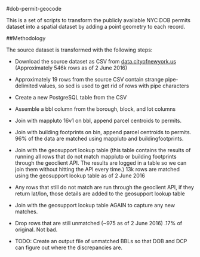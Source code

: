 #dob-permit-geocode

This is a set of scripts to transform the publicly available NYC DOB permits dataset into a spatial dataset by adding a point geometry to each record.

##Methodology

The source dataset is transformed with the following steps:

- Download the source dataset as CSV from [data.cityofnewyork.us](https://nycopendata.socrata.com/api/views/ipu4-2q9a/rows.csv?accessType=DOWNLOAD) (Approximately 546k rows as of 2 June 2016)

- Approximately 19 rows from the source CSV contain strange pipe-delimited values, so sed is used to get rid of rows with pipe characters

- Create a new PostgreSQL table from the CSV

- Assemble a bbl column from the borough, block, and lot columns

- Join with mappluto 16v1 on bbl, append parcel centroids to permits.   

- Join with building footprints on bin, append parcel centroids to permits.  96% of the data are matched using mappluto and buildingfootprints.

- Join with the geosupport lookup table (this table contains the results of running all rows that do not match mappluto or building footprints through the geoclient API.  The results are logged in a table so we can join them without hitting the API every time.) 13k rows are matched using the geosupport lookup table as of 2 June 2016

- Any rows that still do not match are run through the geoclient API, if they return lat/lon, those details are added to the geosupport lookup table

- Join with the geosupport lookup table AGAIN to capture any new matches.

- Drop rows that are still unmatched (~975 as of 2 June 2016) .17% of original.  Not bad.

- TODO: Create an output file of unmatched BBLs so that DOB and DCP can figure out where the discrepancies are.
